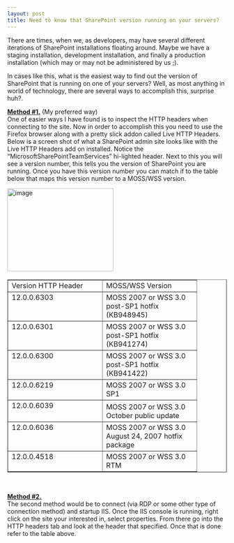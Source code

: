 ```yaml
---
layout: post
title: Need to know that SharePoint version running on your servers?
---
```



<p>There are times, when we, as developers, may have several different iterations of SharePoint installations floating around. Maybe we have a staging installation, development installation, and finally a production installation (which may or may not be administered by us ;).</p>  <p>In cases like this, what is the easiest way to find out the version of SharePoint that is running on one of your servers? Well, as most anything in world of technology, there are several ways to accomplish this, surprise huh?.</p>  <p><strong><u>Method #1.</u></strong> (My preferred way)     <br />One of easier ways I have found is to inspect the HTTP headers when connecting to the site. Now in order to accomplish this you need to use the Firefox browser along with a pretty slick addon called Live HTTP Headers. Below is a screen shot of what a SharePoint admin site looks like with the Live HTTP Headers add on installed. Notice the “MicrosoftSharePointTeamServices” hi-lighted header. Next to this you will see a version number, this tells you the version of SharePoint you are running. Once you have this version number you can match if to the table below that maps this version number to a MOSS/WSS version.</p>  <p><a href="http://www.sharepoint-stuff.com/wp-content/uploads/2008/06/image26.png"><img title="image" style="border-top-width: 0px; border-left-width: 0px; border-bottom-width: 0px; border-right-width: 0px" height="190" alt="image" src="http://www.sharepoint-stuff.com/wp-content/uploads/2008/06/image-thumb29.png" width="244" border="0" /></a>&#160;</p>  <table cellspacing="0" cellpadding="2" width="400" border="1"><tbody>     <tr>       <td valign="top" width="200">Version HTTP Header</td>        <td valign="top" width="200">MOSS/WSS Version</td>     </tr>      <tr>       <td valign="top" width="200">12.0.0.6303</td>        <td valign="top" width="200">MOSS 2007 or WSS 3.0 post-SP1 hotfix (KB948945)&#160;&#160;&#160;&#160; </td>     </tr>      <tr>       <td valign="top" width="200">12.0.0.6301</td>        <td valign="top" width="200">MOSS 2007 or WSS 3.0 post-SP1 hotfix (KB941274)&#160;&#160; </td>     </tr>      <tr>       <td valign="top" width="200">12.0.0.6300</td>        <td valign="top" width="200">MOSS 2007 or WSS 3.0 post-SP1 hotfix (KB941422)&#160; </td>     </tr>      <tr>       <td valign="top" width="200">12.0.0.6219&#160;&#160; <br /></td>        <td valign="top" width="200">MOSS 2007 or WSS 3.0 SP1 </td>     </tr>      <tr>       <td valign="top" width="200">12.0.0.6039 </td>        <td valign="top" width="200">MOSS 2007<sup> </sup>or WSS 3.0 October public update</td>     </tr>      <tr>       <td valign="top" width="200">12.0.0.6036 </td>        <td valign="top" width="200">MOSS 2007 or WSS 3.0 August 24, 2007 hotfix package&#160; <br /></td>     </tr>      <tr>       <td valign="top" width="200">12.0.0.4518 </td>        <td valign="top" width="200">MOSS 2007 or WSS 3.0 RTM&#160; </td>     </tr>   </tbody></table>  <p>&#160;</p>  <p><strong><u>Method #2.        <br /></u></strong>The second method would be to connect (via RDP or some other type of connection method) and startup IIS. Once the IIS console is running, right click on the site your interested in, select properties. From there go into the HTTP headers tab and look at the header that specified. Once that is done refer to the table above.</p>

